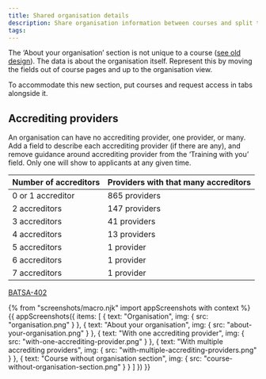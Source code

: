 ```yaml
---
title: Shared organisation details
description: Share organisation information between courses and split the organisation page across tabs.
tags:
---
```


The ‘About your organisation’ section is not unique to a course ([see old design](/publish-teacher-training/iteration-june-28#course)). The data is about the organisation itself. Represent this by moving the fields out of course pages and up to the organisation view.

To accommodate this new section, put courses and request access in tabs alongside it.

## Accrediting providers

An organisation can have no accrediting provider, one provider, or many. Add a field to describe each accrediting provider (if there are any), and remove guidance around accrediting provider from the ‘Training with you’ field. Only one will show to applicants at any given time.

| Number of accreditors | Providers with that many accreditors |
| - | - |
| 0 or 1 accreditor | 865 providers |
| 2 accreditors | 147 providers |
| 3 accreditors | 41 providers |
| 4 accreditors | 13 providers |
| 5 accreditors | 1 provider |
| 6 accreditors | 1 provider |
| 7 accreditors | 1 provider |

[BATSA-402](https://dfedigital.atlassian.net/browse/BATSA-402)

{% from "screenshots/macro.njk" import appScreenshots with context %}
{{ appScreenshots({
  items: [
    {
      text: "Organisation",
      img: { src: "organisation.png" }
    },
    {
      text: "About your organisation",
      img: { src: "about-your-organisation.png" }
    },
    {
      text: "With one accrediting provider",
      img: { src: "with-one-accrediting-provider.png" }
    },
    {
      text: "With multiple accrediting providers",
      img: { src: "with-multiple-accrediting-providers.png" }
    },
    {
      text: "Course without organisation section",
      img: { src: "course-without-organisation-section.png" }
    }
  ]
}) }}
